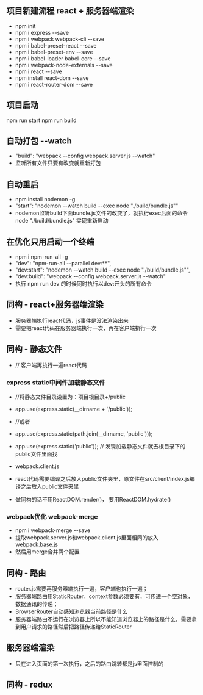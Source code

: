 ## 项目新建流程 react + 服务器端渲染
* npm init
* npm i express --save
* npm i webpack webpack-cli --save
* npm i babel-preset-react --save
* npm i babel-preset-env --save
* npm i babel-loader babel-core --save
* npm i webpack-node-externals --save
* npm i react --save
* npm install react-dom --save
* npm i react-router-dom --save

## 项目启动
npm run start
npm run build

## 自动打包 --watch
* "build": "webpack --config webpack.server.js --watch"
* 监听所有文件只要有改变就重新打包

## 自动重启
* npm install nodemon -g
* "start": "nodemon --watch  build --exec node \"./build/bundle.js\""
* nodemon监听build下面bundle.js文件的改变了，就执行exec后面的命令 node \"./build/bundle.js\" 实现重新启动

## 在优化只用启动一个终端
* npm i npm-run-all -g
* "dev": "npm-run-all --parallel dev:**",
* "dev:start": "nodemon --watch  build --exec node \"./build/bundle.js\"",
* "dev:build": "webpack --config webpack.server.js --watch"
* 执行 npm run dev 的时候同时执行以dev:开头的所有命令

## 同构 - react+服务器端渲染
* 服务器端执行react代码，js事件是没法渲染出来
* 需要把react代码在服务器端执行一次，再在客户端执行一次

## 同构 - 静态文件
* <script src="./index.js"></script> // 客户端再执行一遍react代码

### express static中间件加载静态文件
* //将静态文件目录设置为：项目根目录+/public
* app.use(express.static(__dirname + '/public'));
* //或者
* app.use(express.static(path.join(__dirname, 'public')));

* app.use(express.static('public')); // 发现加载静态文件就去根目录下的public文件里面找


* webpack.client.js
* react代码需要编译之后放入public文件夹里，原文件在src/client/index.js编译之后放入public文件夹里
* 做同构的话不用ReactDOM.render()， 要用ReactDOM.hydrate()

### webpack优化 webpack-merge
* npm i webpack-merge --save
* 提取webpack.server.js和webpack.client.js里面相同的放入webpack.base.js
* 然后用merge合并两个配置

## 同构 - 路由
* router.js需要再服务器端执行一遍，客户端也执行一遍；
* 服务器端路由用StaticRouter，context参数必须要有，可传递一个空对象，数据通讯的传递；
* BrowserRouter自动感知浏览器当前路径是什么
* 服务器端路由不运行在浏览器上所以不能知道浏览器上的路径是什么，需要拿到用户请求的路径然后把路径传递给StaticRouter

## 服务器端渲染 
* 只在进入页面的第一次执行，之后的路由跳转都是js里面控制的

## 同构 - redux